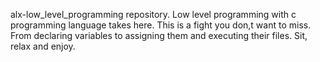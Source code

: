 alx-low_level_programming repository. Low level programming with c programming language takes here. This is a fight you don,t want to miss. From declaring variables to assigning them and executing their files. 
Sit, relax and enjoy.
